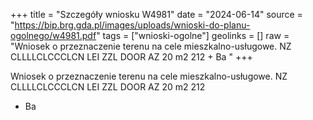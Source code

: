 +++
title = "Szczegóły wniosku W4981"
date = "2024-06-14"
source = "https://bip.brg.gda.pl/images/uploads/wnioski-do-planu-ogolnego/w4981.pdf"
tags = ["wnioski-ogolne"]
geolinks = []
raw = "Wniosek o przeznaczenie terenu na cele mieszkalno-usługowe.  NZ CLLLLCLCCCLCN LEI ZZL DOOR AZ 20 m2 212 + Ba "
+++

Wniosek o przeznaczenie terenu na cele mieszkalno-usługowe. 
NZ CLLLLCLCCCLCN LEI ZZL DOOR AZ 20 m2 212
+ Ba



